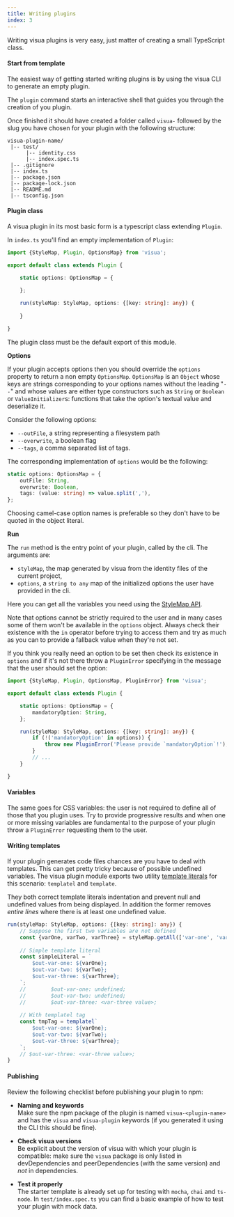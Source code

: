 ```yaml
---
title: Writing plugins
index: 3
---
```


Writing visua plugins is very easy, just matter of creating a small TypeScript class.

#### Start from template

The easiest way of getting started writing plugins is by using the visua CLI to generate an empty plugin.

The `plugin` command starts an interactive shell that guides you through the creation of you plugin.

Once finished it should have created a folder called `visua-` followed by the slug you have chosen for your plugin with
the following structure:

```
visua-plugin-name/
 |-- test/
      |-- identity.css
      |-- index.spec.ts
 |-- .gitignore
 |-- index.ts
 |-- package.json
 |-- package-lock.json
 |-- README.md
 |-- tsconfig.json
```

#### Plugin class

A visua plugin in its most basic form is a typescript class extending `Plugin`.

In `index.ts` you'll find an empty implementation of `Plugin`: 

```typescript
import {StyleMap, Plugin, OptionsMap} from 'visua';

export default class extends Plugin {

    static options: OptionsMap = {
        
    };

    run(styleMap: StyleMap, options: {[key: string]: any}) {
        
    }

}
```

The plugin class must be the default export of this module.

**Options**

If your plugin accepts options then you should override the `options` property to return a non empty `OptionsMap`.
`OptionsMap` is an `Object` whose keys are strings corresponding to your options names without the leading "`--`"
and whose values are either type constructors such as `String` or `Boolean` or `ValueInitializer`s: functions that take
the option's textual value and deserialize it.

Consider the following options:

- `--outFile`, a string representing a filesystem path
- `--overwrite`, a boolean flag
- `--tags`, a comma separated list of tags.

The corresponding implementation of `options` would be the following:

```typescript
static options: OptionsMap = {
    outFile: String,
    overwrite: Boolean,
    tags: (value: string) => value.split(','),
};
```

Choosing camel-case option names is preferable so they don't have to be quoted in the object literal.

**Run**

The `run` method is the entry point of your plugin, called by the cli. The arguments are:

- `styleMap`, the map generated by visua from the identity files of the current project,
- `options`, a `string to any` map of the initialized options the user have provided in the cli.

Here you can get all the variables you need using the [StyleMap API](../stylemap-api).

Note that options cannot be strictly required to the user and in many cases some of them won't be available in the 
`options` object. Always check their existence with the `in` operator before trying to access them and try as much as 
you can to provide a fallback value when they're not set.

If you think you really need an option to be set then check its existence in `options` and if it's not there
throw a `PluginError` specifying in the message that the user should set the option:

```typescript
import {StyleMap, Plugin, OptionsMap, PluginError} from 'visua';

export default class extends Plugin {

    static options: OptionsMap = {
        mandatoryOption: String,
    };

    run(styleMap: StyleMap, options: {[key: string]: any}) {
        if (!('mandatoryOption' in options)) {
            throw new PluginError('Please provide `mandatoryOption`!');
        }
        // ...
    }

}
```

#### Variables

The same goes for CSS variables: the user is not required to define all of those that you plugin uses. Try to provide
progressive results and when one or more missing variables are fundamental to the purpose of your plugin throw a
`PluginError` requesting them to the user.

#### Writing templates

If your plugin generates code files chances are you have to deal with templates. This can get pretty tricky because of
possible undefined variables. The visua plugin module exports two utility 
[template literals](https://developer.mozilla.org/it/docs/Web/JavaScript/Reference/template_strings) for this scenario:
`templatel` and `template`.

They both correct template literals indentation and prevent null and undefined values from being displayed. In addition
the former removes _entire lines_ where there is at least one undefined value.

```typescript
run(styleMap: StyleMap, options: {[key: string]: any}) {
    // Suppose the first two variables are not defined
    const {varOne, varTwo, varThree} = styleMap.getAll(['var-one', 'var-two', 'var-three']);
    
    // Simple template literal
    const simpleLiteral = `
        $out-var-one: ${varOne};
        $out-var-two: ${varTwo};
        $out-var-three: ${varThree};
    `;
    //        $out-var-one: undefined;
    //        $out-var-two: undefined;
    //        $out-var-three: <var-three value>;
    
    // With templatel tag
    const tmpTag = templatel`
        $out-var-one: ${varOne};
        $out-var-two: ${varTwo};
        $out-var-three: ${varThree};
    `;
    // $out-var-three: <var-three value>;
}
```

#### Publishing

Review the following checklist before publishing your plugin to npm:

- **Naming and keywords**  
  Make sure the npm package of the plugin is named `visua-<plugin-name>` and has the `visua` and `visua-plugin` keywords
  (if you generated it using the CLI this should be fine).

- **Check visua versions**  
  Be explicit about the version of visua with which your plugin is compatible: make sure the `visua` package is 
  only listed in devDependencies and peerDependencies (with the same version) and *not* in dependencies.
  
- **Test it properly**  
  The starter template is already set up for testing with `mocha`, `chai` and `ts-node`. In `test/index.spec.ts` you can
  find a basic example of how to test your plugin with mock data.
